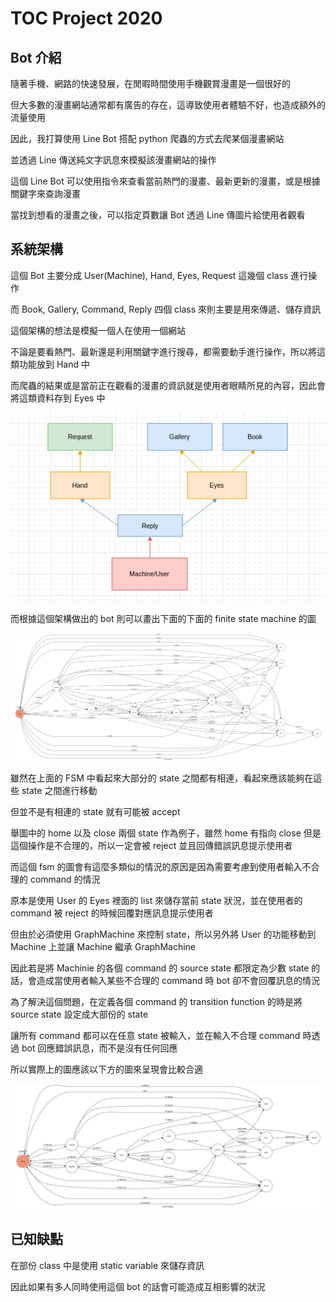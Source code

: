 # TOC Project 2020

## Bot 介紹

隨著手機、網路的快速發展，在閒暇時間使用手機觀賞漫畫是一個很好的

但大多數的漫畫網站通常都有廣告的存在，這導致使用者體驗不好，也造成額外的流量使用

因此，我打算使用 Line Bot 搭配 python 爬蟲的方式去爬某個漫畫網站

並透過 Line 傳送純文字訊息來模擬該漫畫網站的操作


這個 Line Bot 可以使用指令來查看當前熱門的漫畫、最新更新的漫畫，或是根據關鍵字來查詢漫畫

當找到想看的漫畫之後，可以指定頁數讓 Bot 透過 Line 傳圖片給使用者觀看


## 系統架構

這個 Bot 主要分成 User(Machine), Hand, Eyes, Request 這幾個 class 進行操作

而 Book, Gallery, Command, Reply 四個 class 來則主要是用來傳遞、儲存資訊


這個架構的想法是模擬一個人在使用一個網站

不論是要看熱門、最新還是利用關鍵字進行搜尋，都需要動手進行操作，所以將這類功能放到 Hand 中

而爬蟲的結果或是當前正在觀看的漫畫的資訊就是使用者眼睛所見的內容，因此會將這類資料存到 Eyes 中


![bot structure](./structure.png)

而根據這個架構做出的 bot 則可以畫出下面的下面的 finite state machine 的圖

![fsm](./fsm.png)

雖然在上面的 FSM 中看起來大部分的 state 之間都有相連，看起來應該能夠在這些 state 之間進行移動

但並不是有相連的 state 就有可能被 accept

舉圖中的 home 以及 close 兩個 state 作為例子，雖然 home 有指向 close 但是這個操作是不合理的，所以一定會被 reject 並且回傳錯誤訊息提示使用者


而這個 fsm 的圖會有這麼多類似的情況的原因是因為需要考慮到使用者輸入不合理的 command 的情況

原本是使用 User 的 Eyes 裡面的 list 來儲存當前 state 狀況，並在使用者的 command 被 reject 的時候回覆對應訊息提示使用者

但由於必須使用 GraphMachine 來控制 state，所以另外將 User 的功能移動到 Machine 上並讓 Machine 繼承 GraphMachine

因此若是將 Machinie 的各個 command 的 source state 都限定為少數 state 的話，會造成當使用者輸入某些不合理的 command 時 bot 卻不會回覆訊息的情況

為了解決這個問題，在定義各個 command 的 transition function 的時是將 source state 設定成大部份的 state

讓所有 command 都可以在任意 state 被輸入，並在輸入不合理 command 時透過 bot 回應錯誤訊息，而不是沒有任何回應

所以實際上的圖應該以下方的圖來呈現會比較合適

![image](./fsm-real.png)

## 已知缺點

在部份 class 中是使用 static variable 來儲存資訊

因此如果有多人同時使用這個 bot 的話會可能造成互相影響的狀況
